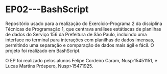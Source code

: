 # EP02---BashScript

Repositório usado para a realização do Exercício-Programa 2 da disciplina Técnicas de Programação 1, que centrava análises estátiscas de planilhas de dados do Serviço 156 da Prefeitura de São Paulo, incluindo uma interface no terminal para interações com planilhas de dados imensas, permitindo uma separação e comparação de dados mais ágil e fácil. O projeto foi realizado em BashScript.

O EP foi realizado pelos alunos Felipe Cordeiro Caram, Nusp:15451151, e Lucas Martins Próspero, Nusp>15471925.
